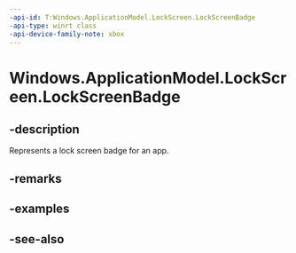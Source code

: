```yaml
---
-api-id: T:Windows.ApplicationModel.LockScreen.LockScreenBadge
-api-type: winrt class
-api-device-family-note: xbox
---
```


<!-- Class syntax.
public class LockScreenBadge : Windows.ApplicationModel.LockScreen.ILockScreenBadge
-->

# Windows.ApplicationModel.LockScreen.LockScreenBadge

## -description
Represents a lock screen badge for an app.

## -remarks


## -examples

## -see-also
